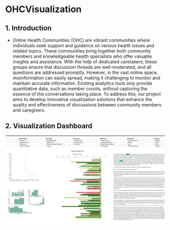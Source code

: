 # OHCVisualization

## 1. Introduction
* Online Health Communities (OHC) are vibrant communities where individuals seek support and guidance on various health issues and related topics. These communities bring together both community members and knowledgeable health specialists who offer valuable insights and assistance. With the help of dedicated caretakers, these groups ensure that discussion threads are well-moderated, and all questions are addressed promptly. However, in the vast online space, misinformation can easily spread, making it challenging to monitor and maintain accurate information. Existing analytics tools only provide quantitative data, such as member counts, without capturing the essence of the conversations taking place. To address this, our project aims to develop innovative visualization solutions that enhance the quality and effectiveness of discussions between community members and caregivers.

## 2. Visualization Dashboard
<img src="Visualization.png" width=800><br>
